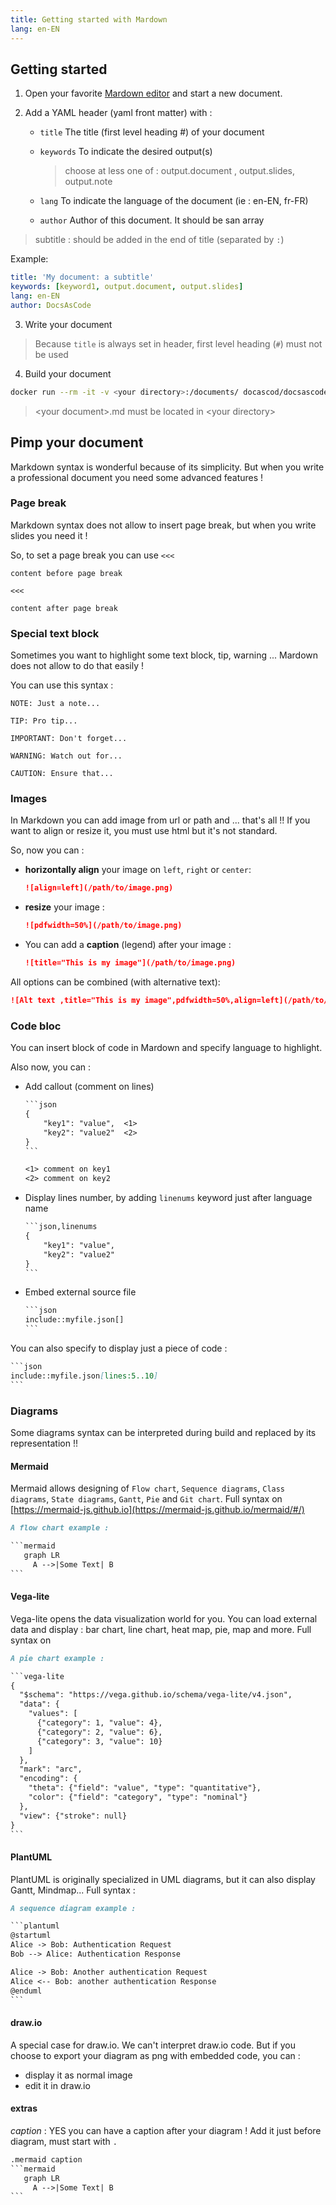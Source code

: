 ```yaml
---
title: Getting started with Mardown
lang: en-EN
---
```


## Getting started

1. Open your favorite [Mardown editor](https://marktext.app/) and start a new document.

2. Add a YAML header (yaml front matter) with :

   * `title` The title (first level heading #) of your document

   * `keywords` To indicate the desired output(s)

     > choose at less one of : output.document , output.slides, output.note

   * `lang` To indicate the language of the document (ie : en-EN, fr-FR)

   * `author` Author of this document. It should be san array

  > subtitle : should be added in the end of title (separated by `:`)

  Example:
  
  ```yaml
  title: 'My document: a subtitle'
  keywords: [keyword1, output.document, output.slides]
  lang: en-EN
  author: DocsAsCode
  ```

3. Write your document

> Because `title` is always set in header, first level heading (`#`) must not be used

4. Build your document

```bash
docker run --rm -it -v <your directory>:/documents/ docascod/docsascode build <your document>.md
```

> \<your document\>.md must be located in \<your directory\>

## Pimp your document

Markdown syntax is wonderful because of its simplicity. But when you write a professional document you need some advanced features !

### Page break

Markdown syntax does not allow to insert page break, but when you write slides you need it !

So, to set a page break you can use `<<<`

```asciidoc
content before page break

<<<

content after page break
```

### Special text block

Sometimes you want to highlight some text block, tip, warning ... Mardown does not allow to do that easily !

You can use this syntax :

```asciidoc
NOTE: Just a note...

TIP: Pro tip...

IMPORTANT: Don't forget...

WARNING: Watch out for...

CAUTION: Ensure that...
```

### Images

In Markdown you can add image from url or path and ... that's all !! If you want to align or resize it, you must use html but it's not standard.

So, now you can :

* **horizontally align** your image on `left`, `right` or `center`:
  
  ```markdown
  ![align=left](/path/to/image.png)
  ```

* **resize** your image :
  
  ```markdown
  ![pdfwidth=50%](/path/to/image.png)
  ```

* You can add a **caption** (legend) after your image :
  
  ```markdown
  ![title="This is my image"](/path/to/image.png)
  ```

All options can be combined (with alternative text):

```markdown
![Alt text ,title="This is my image",pdfwidth=50%,align=left](/path/to/image.png)
```

### Code bloc

You can insert block of code in Mardown and specify language to highlight.

Also now, you can :

* Add callout (comment on lines)
  
  ```markdown
  ​```json
  {
      "key1": "value",  <1>
      "key2": "value2"  <2>
  }
  ​```
  
  <1> comment on key1
  <2> comment on key2
  ```
  
* Display lines number, by adding `linenums` keyword just after language name

  ```markdown
  ​```json,linenums
  {
      "key1": "value",
      "key2": "value2"
  }
  ​```
  ```

* Embed external source file

  ```markdown
  ​```json
  include::myfile.json[]
  ​```
  ```

You can also specify to display just a piece of code :

  ```markdown
  ​```json
  include::myfile.json[lines:5..10]
  ​```
  ```

### Diagrams

Some diagrams syntax can be interpreted during build and replaced by its representation !!

#### Mermaid

Mermaid allows designing of `Flow chart`, `Sequence diagrams`, `Class diagrams`, `State diagrams`, `Gantt`, `Pie` and `Git chart`. Full syntax on [https://mermaid-js.github.io](https://mermaid-js.github.io/mermaid/#/)

```markdown
A flow chart example :

​```mermaid
   graph LR
     A -->|Some Text| B
​```
```

#### Vega-lite

Vega-lite opens the data visualization world for you. You can load external data and display : bar chart, line chart, heat map, pie, map and more. Full syntax on [](https://vega.github.io/vega-lite/)

```markdown
A pie chart example :

​```vega-lite
{
  "$schema": "https://vega.github.io/schema/vega-lite/v4.json",
  "data": {
    "values": [
      {"category": 1, "value": 4},
      {"category": 2, "value": 6},
      {"category": 3, "value": 10}
    ]
  },
  "mark": "arc",
  "encoding": {
    "theta": {"field": "value", "type": "quantitative"},
    "color": {"field": "category", "type": "nominal"}
  },
  "view": {"stroke": null}
}
​```
```

#### PlantUML

PlantUML is originally specialized in UML diagrams, but it can also display Gantt, Mindmap... Full syntax : [](https://plantuml.com/)

```markdown
A sequence diagram example :

​```plantuml
@startuml
Alice -> Bob: Authentication Request
Bob --> Alice: Authentication Response

Alice -> Bob: Another authentication Request
Alice <-- Bob: another authentication Response
@enduml
​```
```

#### draw.io

A special case for draw.io. We can't interpret draw.io code. But if you choose to export your diagram as png with embedded code, you can :

* display it as normal image
* edit it in draw.io

#### extras

*caption* : YES you can have a caption after your diagram ! Add it just before diagram, must start with `.`

   ```markdown
   .mermaid caption
   ​```mermaid
      graph LR
        A -->|Some Text| B
   ​```
   ```
